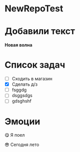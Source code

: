 # NewRepoTest

# Добавили текст
**Новая волна**

# Список задач
* [ ] Сходить в магазин
* [X] Сделать д/з
* [ ] fsggdg
* [ ] dsggsdgs
* [ ] gdsghshf

# Эмоции
:yum: Я поел

:sunglasses: Сегодня лето  